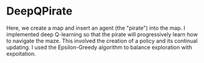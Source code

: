 # DeepQPirate


Here, we create a map and insert an agent (the "pirate") into the map. I implemented deep Q-learning so that the pirate will progressively learn how to navigate the maze. This involved the creation of a policy and its continual updating. I used the Epsilon-Greedy algorithm to balance exploration with expoitation.
